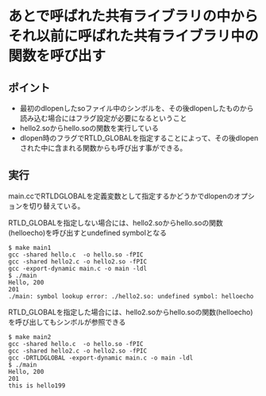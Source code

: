# あとで呼ばれた共有ライブラリの中からそれ以前に呼ばれた共有ライブラリ中の関数を呼び出す

## ポイント
- 最初のdlopenしたsoファイル中のシンボルを、その後dlopenしたものから読み込む場合にはフラグ設定が必要になるということ
 - hello2.soからhello.soの関数を実行している
- dlopen時のフラグでRTLD\_GLOBALを指定することによって、その後dlopenされた中に含まれる関数からも呼び出す事ができる。

## 実行
main.ccでRTLDGLOBALを定義変数として指定するかどうかでdlopenのオプションを切り替えている。

RTLD\_GLOBALを指定しない場合には、hello2.soからhello.soの関数(helloecho)を呼び出すとundefined symbolとなる
```
$ make main1
gcc -shared hello.c  -o hello.so -fPIC
gcc -shared hello2.c -o hello2.so -fPIC
gcc -export-dynamic main.c -o main -ldl
$ ./main 
Hello, 200
201
./main: symbol lookup error: ./hello2.so: undefined symbol: helloecho
```

RTLD\_GLOBALを指定した場合には、hello2.soからhello.soの関数(helloecho)を呼び出してもシンボルが参照できる
```
$ make main2
gcc -shared hello.c  -o hello.so -fPIC
gcc -shared hello2.c -o hello2.so -fPIC
gcc -DRTLDGLOBAL -export-dynamic main.c -o main -ldl
$ ./main 
Hello, 200
201
this is hello199
```
